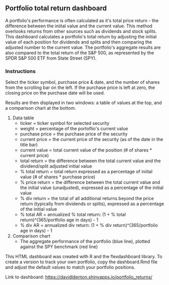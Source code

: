 ## Portfolio total return dashboard

A portfolio's performance is often calculated as it's total price return - the difference between the iniital value and the current value. This method overlooks returns from other sources such as dividends and stock splits. This dashboard calculates a portfolio's total return by adjusting the initial value of each position for dividends and splits and then comparing the adjusted number to the current value. The portfolio's aggregate results are also compared to the total return of the S&P 500, as represented by the SPDR S&P 500 ETF from State Street (SPY).

### Instructions
Select the ticker symbol, purchase price & date, and the number of shares from the scrolling bar on the left. If the purchase price is left at zero, the closing price on the purchase date will be used.

Results are then displayed in two windows: a table of values at the top, and a comparison chart at the bottom.
1. Data table
	* ticker = ticker symbol for selected security
	* weight = percentage of the portoflio's current value
	* purchase price = the purchase price of the security
	* current price = the current price of the security (as of the date in the title bar)
	* current value = total current value of the position (# of shares * current price)
	* total return = the difference between the total current value and the dividend/split adjusted initial value
	* % total return = total return expressed as a percentage of iniital value (# of shares * purchase price)
	* % price return = the difference between the total current value and the initial value (unadjusted), expressed as a percentage of the initial value
	* % div return = the total of all additional returns beyond the price return (typically from dividends or splits), expressed as a percentage of the initial value
	* % total AR = annualized % total return: (1 + % total return)^(365/portfolio age in days) - 1
	* % div AR = annualized div return: (1 + % div return)^(365/portfolio age in days) - 1
1. Comparison chart
	* The aggregate performance of the portfolio (blue line), plotted against the SPY benchmark (red line)

This HTML dashboard was created with R and the flexdashboard library. To create a version to track your own portfolio, copy the dashboard.Rmd file and adjust the default values to match your portfolio positions.

Link to dashboard: https://davidldenton.shinyapps.io/portfolio_returns/